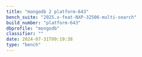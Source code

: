 ```yaml
---
title: "mongodb 2 platform-643"
bench_suite: "2025.x-feat-NXP-32506-multi-search"
build_number: "platform-643"
dbprofile: "mongodb"
classifier: ""
date: 2024-07-31T09:19:38
type: "bench"
---
```

